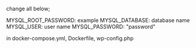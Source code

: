 change all below;

MYSQL_ROOT_PASSWORD: example
MYSQL_DATABASE: database name
MYSQL_USER: user name
MYSQL_PASSWORD: "password"

in docker-compose.yml, Dockerfile, wp-config.php

